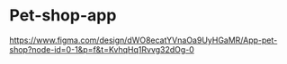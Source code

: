 
# Pet-shop-app

https://www.figma.com/design/dWO8ecatYVnaOa9UyHGaMR/App-pet-shop?node-id=0-1&p=f&t=KvhqHq1Rvvg32dOg-0
